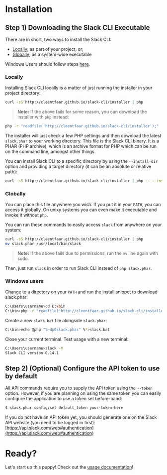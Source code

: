 # Installation

## Step 1) Downloading the Slack CLI Executable

There are in short, two ways to install the Slack CLI:
- [Locally](#locally); as part of your project, or;
- [Globally](#globally); as a system-wide executable

Windows Users should follow steps [here](#windows-users).

### Locally

Installing Slack CLI locally is a matter of just running the installer in your
project directory:

```sh
curl -sS http://cleentfaar.github.io/slack-cli/installer | php
```

> **Note:** If the above fails for some reason, you can download the installer
> with `php` instead:

```sh
php -r "readfile('http://cleentfaar.github.io/slack-cli/installer');" | php
```

The installer will just check a few PHP settings and then download the latest `slack.phar`
to your working directory. This file is the Slack CLI binary. It is a PHAR (PHP
archive), which is an archive format for PHP which can be run on the command
line, amongst other things.

You can install Slack CLI to a specific directory by using the `--install-dir`
option and providing a target directory (it can be an absolute or relative path):

```sh
curl -sS http://cleentfaar.github.io/slack-cli/installer | php -- --install-dir=bin
```

### Globally

You can place this file anywhere you wish. If you put it in your `PATH`,
you can access it globally. On unixy systems you can even make it
executable and invoke it without `php`.

You can run these commands to easily access `slack` from anywhere on your system:

```sh
curl -sS http://cleentfaar.github.io/slack-cli/installer | php
mv slack.phar /usr/local/bin/slack
```

> **Note:** If the above fails due to permissions, run the `mv` line
> again with sudo.

Then, just run `slack` in order to run Slack CLI instead of `php slack.phar`.

### Windows users

Change to a directory on your `PATH` and run the install snippet to download
slack.phar:

```sh
C:\Users\username>cd C:\bin
C:\bin>php -r "readfile('http://cleentfaar.github.io/slack-cli/installer');" | php
```

Create a new `slack.bat` file alongside `slack.phar`:

```sh
C:\bin>echo @php "%~dp0slack.phar" %*>slack.bat
```

Close your current terminal. Test usage with a new terminal:

```sh
C:\Users\username>slack -V
Slack CLI version 0.14.1
```

## Step 2) (Optional) Configure the API token to use by default

All API commands require you to supply the API token using the `--token` option.
However, if you are planning on using the same token you can easily configure the application to use a token set before-hand:

```sh
$ slack.phar config:set default_token your-token-here
```

If you do not have an API token yet, you should generate one on the Slack API website (you need to be logged in first): [https://api.slack.com/web#authentication](https://api.slack.com/web#authentication)


# Ready?

Let's start up this puppy! Check out the [usage documentation](https://github.com/cleentfaar/slack-cli/blob/master/src/CL/SlackCli/Resources/doc/usage.md)!
